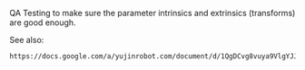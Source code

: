 QA Testing to make sure the parameter intrinsics and extrinsics (transforms) are good enough.

See also:

    https://docs.google.com/a/yujinrobot.com/document/d/1QgDCvg8vuya9VlgYJJzc5Iz0r4QkXbaLzznJGxBLrDo/edit